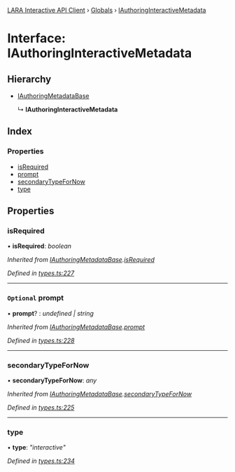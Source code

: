 [LARA Interactive API Client](../README.md) › [Globals](../globals.md) › [IAuthoringInteractiveMetadata](iauthoringinteractivemetadata.md)

# Interface: IAuthoringInteractiveMetadata

## Hierarchy

* [IAuthoringMetadataBase](iauthoringmetadatabase.md)

  ↳ **IAuthoringInteractiveMetadata**

## Index

### Properties

* [isRequired](iauthoringinteractivemetadata.md#isrequired)
* [prompt](iauthoringinteractivemetadata.md#optional-prompt)
* [secondaryTypeForNow](iauthoringinteractivemetadata.md#secondarytypefornow)
* [type](iauthoringinteractivemetadata.md#type)

## Properties

###  isRequired

• **isRequired**: *boolean*

*Inherited from [IAuthoringMetadataBase](iauthoringmetadatabase.md).[isRequired](iauthoringmetadatabase.md#isrequired)*

*Defined in [types.ts:227](../../../lara-typescript/src/interactive-api-client/types.ts#L227)*

___

### `Optional` prompt

• **prompt**? : *undefined | string*

*Inherited from [IAuthoringMetadataBase](iauthoringmetadatabase.md).[prompt](iauthoringmetadatabase.md#optional-prompt)*

*Defined in [types.ts:228](../../../lara-typescript/src/interactive-api-client/types.ts#L228)*

___

###  secondaryTypeForNow

• **secondaryTypeForNow**: *any*

*Inherited from [IAuthoringMetadataBase](iauthoringmetadatabase.md).[secondaryTypeForNow](iauthoringmetadatabase.md#secondarytypefornow)*

*Defined in [types.ts:225](../../../lara-typescript/src/interactive-api-client/types.ts#L225)*

___

###  type

• **type**: *"interactive"*

*Defined in [types.ts:234](../../../lara-typescript/src/interactive-api-client/types.ts#L234)*
